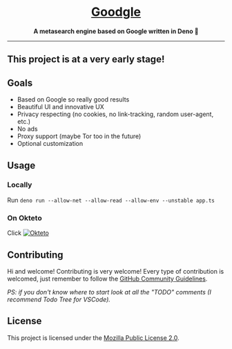 <h1 align='center'><ins>Goodgle</ins></h1>
<p align='center'><strong>A metasearch engine based on Google written in Deno 🦕</strong></p>

---

## This project is at a very early stage!

## Goals

- Based on Google so really good results
- Beautiful UI and innovative UX
- Privacy respecting (no cookies, no link-tracking, random user-agent, etc.)
- No ads
- Proxy support (maybe Tor too in the future)
- Optional customization

## Usage

### Locally

Run `deno run --allow-net --allow-read --allow-env --unstable app.ts`

### On Okteto

Click [![Okteto](https://okteto.com/develop-okteto.svg)](https://cloud.okteto.com/deploy?repository=https://github.com/Hunam6/Goodgle)

## Contributing

Hi and welcome! Contributing is very welcome! Every type of contribution is welcomed, just remember to follow the [GitHub Community Guidelines](https://docs.github.com/articles/github-community-guidelines).

*PS: if you don't know where to start look at all the "TODO" comments (I recommend Todo Tree for VSCode).*

## License

This project is licensed under the [Mozilla Public License 2.0](./LICENSE).
